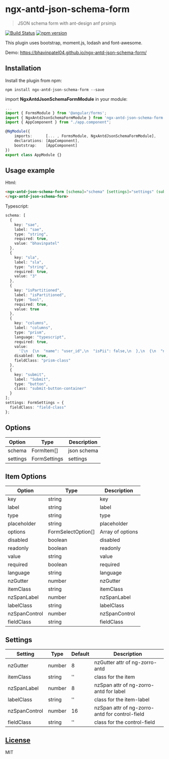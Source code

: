 # ngx-antd-json-schema-form

> JSON schema form with ant-design anf prsimjs

[![Build Status](https://travis-ci.org/BhavinPatel04/ngx-antd-json-schema-form.svg?branch=master)](https://travis-ci.org/BhavinPatel04/ngx-antd-json-schema-form)
[![npm version](https://badge.fury.io/js/ngx-antd-json-schema-form.svg)](https://badge.fury.io/js/ngx-antd-json-schema-form)

This plugin uses bootstrap, moment.js, lodash and font-awesome.

Demo: https://bhavinpatel04.github.io/ngx-antd-json-schema-form/

## Installation

Install the plugin from npm:

```
npm install ngx-antd-json-schema-form --save
```

import **NgxAntdJsonSchemaFormModule** in your module:

```typescript
...
import { FormsModule } from '@angular/forms';
import { NgxAntdJsonSchemaFormModule } from 'ngx-antd-json-schema-form';
import { AppComponent } from "./app.component";

@NgModule({
    imports:      [... , FormsModule, NgxAntdJsonSchemaFormModule],
    declarations: [AppComponent],
    bootstrap:    [AppComponent]
})
export class AppModule {}
```

## Usage example

Html:

```html
<ngx-antd-json-schema-form [schema]="schema" [settings]="settings" (submit)="submit($event)">
</ngx-antd-json-schema-form>
```

Typescript:

```typescript
schema: [
  {
    key: "sae",
    label: "sae",
    type: "string",
    required: true,
    value: "bhavinpatel"
  },
  {
    key: "sla",
    label: "sla",
    type: "string",
    required: true,
    value: "3"
  },
  {
    key: "isPartitioned",
    label: "isPartitioned",
    type: "bool",
    required: true,
    value: true
  },
  {
    key: "columns",
    label: "columns",
    type: "prism",
    language: "typescript",
    required: true,
    value:
      '[\n  {\n  "name": "user_id",\n  "isPii": false,\n  },\n  {\n  "name": "user_name",\n  "isPii": true,\n }\n]',
    disabled: true,
    fieldClass: "prism-class"
  },
  {
    key: "submit",
    label: "Submit",
    type: "button",
    class: "submit-button-container"
  }
];
settings: FormSettings = {
  fieldClass: "field-class"
};
```

## Options

| Option   | Type         | Description |
| -------- | ------------ | ----------- |
| schema   | FormItem[]   | json schema |
| settings | FormSettings | settings    |

## Item Options

| Option        | Type               | Description      |
| ------------- | ------------------ | ---------------- |
| key           | string             | key              |
| label         | string             | label            |
| type          | string             | type             |
| placeholder   | string             | placeholder      |
| options       | FormSelectOption[] | Array of options |
| disabled      | boolean            | disabled         |
| readonly      | boolean            | readonly         |
| value         | string             | value            |
| required      | boolean            | required         |
| language      | string             | language         |
| nzGutter      | number             | nzGutter         |
| itemClass     | string             | itemClass        |
| nzSpanLabel   | number             | nzSpanLabel      |
| labelClass    | string             | labelClass       |
| nzSpanControl | number             | nzSpanControl    |
| fieldClass    | string             | fieldClass       |

## Settings

| Setting       | Type   | Default | Description                                    |
| ------------- | ------ | ------- | ---------------------------------------------- |
| nzGutter      | number | 8       | nzGutter attr of ng-zorro-antd                 |
| itemClass     | string | ''      | class for the item                             |
| nzSpanLabel   | number | 8       | nzSpan attr of ng-zorro-antd for label         |
| labelClass    | string | ''      | class for the item-label                       |
| nzSpanControl | number | 16      | nzSpan attr of ng-zorro-antd for control-field |
| fieldClass    | string | ''      | class for the control-field                    |

## [License](https://github.com/BhavinPatel04/ngx-antd-json-schema-form/blob/master/LICENSE)

MIT
